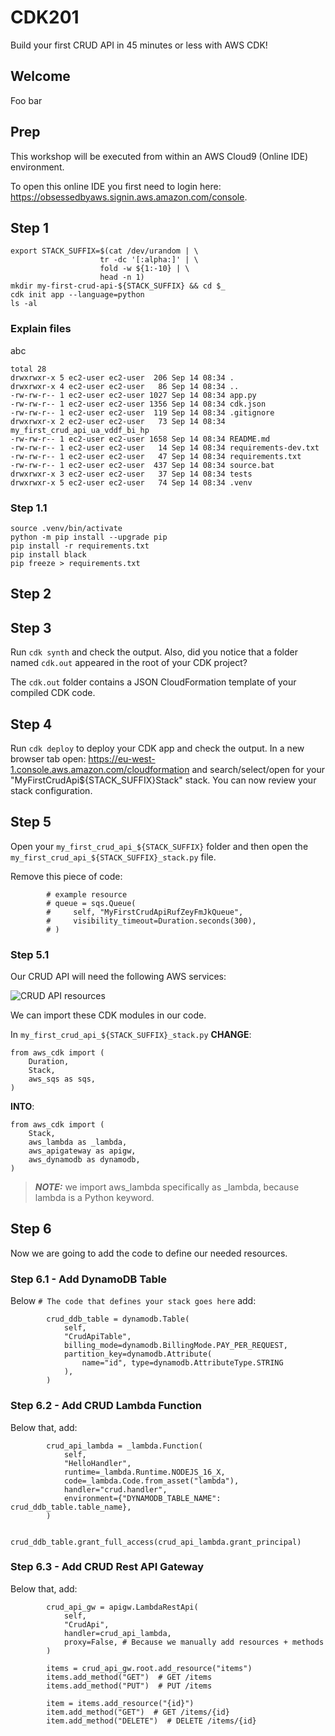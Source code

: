 # CDK201
Build your first CRUD API in 45 minutes or less with AWS CDK!

## Welcome
Foo bar

## Prep
This workshop will be executed from within an AWS Cloud9 (Online IDE) environment.

To open this online IDE you first need to login here: https://obsessedbyaws.signin.aws.amazon.com/console.

## Step 1
```
export STACK_SUFFIX=$(cat /dev/urandom | \
                    tr -dc '[:alpha:]' | \
                    fold -w ${1:-10} | \
                    head -n 1)
mkdir my-first-crud-api-${STACK_SUFFIX} && cd $_
cdk init app --language=python
ls -al
```

### Explain files
abc

```
total 28
drwxrwxr-x 5 ec2-user ec2-user  206 Sep 14 08:34 .
drwxrwxr-x 4 ec2-user ec2-user   86 Sep 14 08:34 ..
-rw-rw-r-- 1 ec2-user ec2-user 1027 Sep 14 08:34 app.py
-rw-rw-r-- 1 ec2-user ec2-user 1356 Sep 14 08:34 cdk.json
-rw-rw-r-- 1 ec2-user ec2-user  119 Sep 14 08:34 .gitignore
drwxrwxr-x 2 ec2-user ec2-user   73 Sep 14 08:34 my_first_crud_api_ua_vddf_bi_hp
-rw-rw-r-- 1 ec2-user ec2-user 1658 Sep 14 08:34 README.md
-rw-rw-r-- 1 ec2-user ec2-user   14 Sep 14 08:34 requirements-dev.txt
-rw-rw-r-- 1 ec2-user ec2-user   47 Sep 14 08:34 requirements.txt
-rw-rw-r-- 1 ec2-user ec2-user  437 Sep 14 08:34 source.bat
drwxrwxr-x 3 ec2-user ec2-user   37 Sep 14 08:34 tests
drwxrwxr-x 5 ec2-user ec2-user   74 Sep 14 08:34 .venv
```

### Step 1.1
```
source .venv/bin/activate
python -m pip install --upgrade pip
pip install -r requirements.txt
pip install black
pip freeze > requirements.txt
```

## Step 2
<!-- Uncomment the following line in app.py:
`#env=cdk.Environment(account='123456789012', region='us-east-1'),`
TODO: don't put the account number here but show on slides
And change `123456789012` into `803120882800`, and change the region into `eu-west-1`. -->

## Step 3
Run `cdk synth` and check the output. Also, did you notice that a folder named `cdk.out` appeared in the root of your CDK project?

The `cdk.out` folder contains a JSON CloudFormation template of your compiled CDK code.

## Step 4
Run `cdk deploy` to deploy your CDK app and check the output. In a new browser tab open: https://eu-west-1.console.aws.amazon.com/cloudformation and search/select/open for your "MyFirstCrudApi${STACK_SUFFIX}Stack" stack. You can now review your stack configuration.

## Step 5
Open your `my_first_crud_api_${STACK_SUFFIX}` folder and then open the `my_first_crud_api_${STACK_SUFFIX}_stack.py` file.

Remove this piece of code:
```
        # example resource
        # queue = sqs.Queue(
        #     self, "MyFirstCrudApiRufZeyFmJkQueue",
        #     visibility_timeout=Duration.seconds(300),
        # )
```

### Step 5.1
Our CRUD API will need the following AWS services:

![CRUD API resources](https://miro.medium.com/max/1400/1*N1iRLifjnNcZo-W0oxoYSw.png)

We can import these CDK modules in our code.

In `my_first_crud_api_${STACK_SUFFIX}_stack.py` **CHANGE**:
```
from aws_cdk import (
    Duration,
    Stack,
    aws_sqs as sqs,
)
```
**INTO**:
```
from aws_cdk import (
    Stack,
    aws_lambda as _lambda,
    aws_apigateway as apigw,
    aws_dynamodb as dynamodb,
)
```

> **_NOTE:_** we import aws_lambda specifically as _lambda, because lambda is a Python keyword.

## Step 6
Now we are going to add the code to define our needed resources.

### Step 6.1 - Add DynamoDB Table
Below `# The code that defines your stack goes here` add:
```
        crud_ddb_table = dynamodb.Table(
            self,
            "CrudApiTable",
            billing_mode=dynamodb.BillingMode.PAY_PER_REQUEST,
            partition_key=dynamodb.Attribute(
                name="id", type=dynamodb.AttributeType.STRING
            ),
        )
```

### Step 6.2 - Add CRUD Lambda Function
Below that, add:
```
        crud_api_lambda = _lambda.Function(
            self,
            "HelloHandler",
            runtime=_lambda.Runtime.NODEJS_16_X,
            code=_lambda.Code.from_asset("lambda"),
            handler="crud.handler",
            environment={"DYNAMODB_TABLE_NAME": crud_ddb_table.table_name},
        )

        crud_ddb_table.grant_full_access(crud_api_lambda.grant_principal)
```

### Step 6.3 - Add CRUD Rest API Gateway
Below that, add:
```
        crud_api_gw = apigw.LambdaRestApi(
            self,
            "CrudApi",
            handler=crud_api_lambda,
            proxy=False, # Because we manually add resources + methods
        )

        items = crud_api_gw.root.add_resource("items")
        items.add_method("GET")  # GET /items
        items.add_method("PUT")  # PUT /items

        item = items.add_resource("{id}")
        item.add_method("GET")  # GET /items/{id}
        item.add_method("DELETE")  # DELETE /items/{id}
```